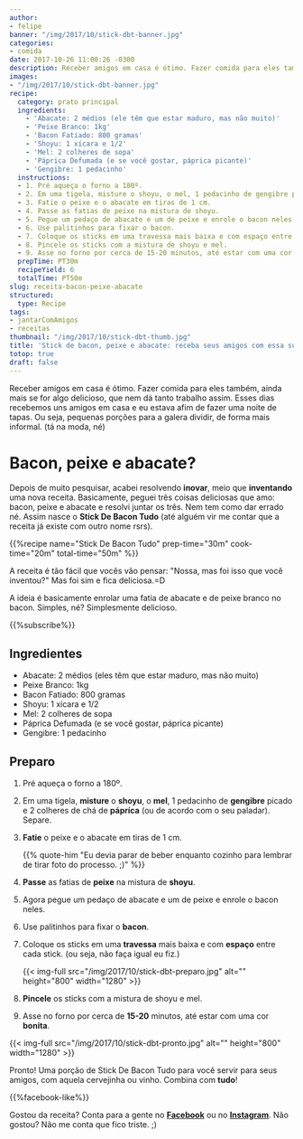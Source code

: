 ```yaml
---
author:
- felipe
banner: "/img/2017/10/stick-dbt-banner.jpg"
categories:
- comida
date: 2017-10-26 11:00:26 -0300
description: Receber amigos em casa é ótimo. Fazer comida para eles também, ainda mais se for algo delicioso, que nem dá tanto trabalho assim. Essa receita proporciona isso em um prato surpreendente.
images:
- "/img/2017/10/stick-dbt-banner.jpg"
recipe:
  category: prato principal
  ingredients:
    - 'Abacate: 2 médios (ele têm que estar maduro, mas não muito)'
    - 'Peixe Branco: 1kg'
    - 'Bacon Fatiado: 800 gramas'
    - 'Shoyu: 1 xícara e 1/2'
    - 'Mel: 2 colheres de sopa'
    - 'Páprica Defumada (e se você gostar, páprica picante)'
    - 'Gengibre: 1 pedacinho'
  instructions:
  - 1. Pré aqueça o forno a 180º.
  - 2. Em uma tigela, misture o shoyu, o mel, 1 pedacinho de gengibre picado e 2 colheres de chá de pápríca (ou de acordo com o seu paladar). Separe.
  - 3. Fatie o peixe e o abacate em tiras de 1 cm.
  - 4. Passe as fatias de peixe na mistura de shoyu.
  - 5. Pegue um pedaço de abacate e um de peixe e enrole o bacon neles.
  - 6. Use palitinhos para fixar o bacon.
  - 7. Coloque os sticks em uma travessa mais baixa e com espaço entre cada stick. (ou seja, não faça igual eu fiz)
  - 8. Pincele os sticks com a mistura de shoyu e mel.
  - 9. Asse no forno por cerca de 15-20 minutos, até estar com uma cor bonita.
  prepTime: PT30m
  recipeYield: 6
  totalTime: PT50m
slug: receita-bacon-peixe-abacate
structured:
  type: Recipe
tags:
- jantarComAmigos
- receitas
thumbnail: "/img/2017/10/stick-dbt-thumb.jpg"
title: 'Stick de bacon, peixe e abacate: receba seus amigos com essa surpresa'
totop: true
draft: false
---
```


Receber amigos em casa é ótimo. Fazer comida para eles também, ainda mais se for algo delicioso, que nem dá tanto trabalho assim. Esses dias recebemos uns amigos em casa e eu estava afim de fazer uma noite de tapas. Ou seja, pequenas porções para a galera dividir, de forma mais informal. (tá na moda, né)

# Bacon, peixe e abacate?

Depois de muito pesquisar, acabei resolvendo **inovar**, meio que **inventando** uma nova receita. Basicamente, peguei três coisas deliciosas que amo: bacon, peixe e abacate e resolvi juntar os três. Nem tem como dar errado né.  Assim nasce o **Stick De Bacon Tudo** (até alguém vir me contar que a receita já existe com outro nome rsrs).

{{%recipe name="Stick De Bacon Tudo" prep-time="30m" cook-time="20m" total-time="50m" %}}

A receita é tão fácil que vocês vão pensar: "Nossa, mas foi isso que você inventou?" Mas foi sim e fica deliciosa.=D 

A ideia é basicamente enrolar uma fatia de abacate e de peixe branco no bacon. Simples, né? Simplesmente delicioso.

{{%subscribe%}}

## Ingredientes

* Abacate: 2 médios (eles têm que estar maduro, mas não muito)
* Peixe Branco: 1kg
* Bacon Fatiado: 800 gramas
* Shoyu: 1 xícara e 1/2
* Mel: 2 colheres de sopa
* Páprica Defumada (e se você gostar, páprica picante)
* Gengibre: 1 pedacinho

## Preparo

1. Pré aqueça o forno a 180º.

2. Em uma tigela, **misture** o **shoyu**, o **mel**, 1 pedacinho de **gengibre** picado e 2 colheres de chá de **pápríca** (ou de acordo com o seu paladar). Separe.

3. **Fatie** o peixe e o abacate em tiras de 1 cm.

      {{% quote-him "Eu devia parar de beber enquanto cozinho para lembrar de tirar foto do processo. ;)" %}}

4. **Passe** as fatias de **peixe** na mistura de **shoyu**.

5. Agora pegue um pedaço de abacate e um de peixe e enrole o bacon neles.

6. Use palitinhos para fixar o **bacon**.

7. Coloque os sticks em uma **travessa** mais baixa e com **espaço** entre cada stick.  (ou seja, não faça igual eu fiz.)

      {{< img-full src="/img/2017/10/stick-dbt-preparo.jpg" alt=""  height="800" width="1280" >}}

8. **Pincele** os sticks com a mistura de shoyu e mel.

9. Asse no forno por cerca de **15-20** minutos, até estar com uma cor **bonita**.

{{< img-full src="/img/2017/10/stick-dbt-pronto.jpg" alt=""  height="800" width="1280" >}}

Pronto! Uma porção de Stick De Bacon Tudo para você servir para seus amigos, com aquela cervejinha ou vinho. Combina com **tudo**! 

{{%facebook-like%}}

Gostou da receita? Conta para a gente no **[Facebook](https://www.facebook.com/debacontudo/)** ou no **[Instagram](https://www.instagram.com/casaldebacontudo/)**. Não gostou? Não me conta que fico triste. ;)
